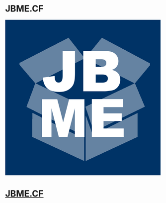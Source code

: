 # JBME.CF

![JBME](https://github.com/J0113/jb-me/blob/master/img/jbme.png?raw=true)

# [JBME.CF](https://jbme.cf "https://jbme.cf")
